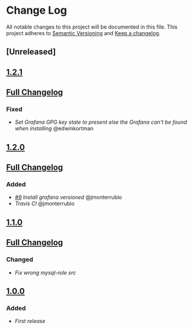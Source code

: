 ﻿# Change Log
All notable changes to this project will be documented in this file.
This project adheres to [Semantic Versioning](http://semver.org/) and [Keep a changelog](https://github.com/olivierlacan/keep-a-changelog).

## [Unreleased]

## [1.2.1](https://github.com/idealista/grafana-role/tree/1.2.1)
## [Full Changelog](https://github.com/idealista/grafana-role/compare/1.2.0...1.2.1)
### Fixed
- *Set Grafana GPG key state to present else the Grafana can't be found when installing* @edwinkortman

## [1.2.0](https://github.com/idealista/grafana-role/tree/1.2.0)
## [Full Changelog](https://github.com/idealista/grafana-role/compare/1.1.0...1.2.0)
### Added
- *[#9](https://github.com/idealista/grafana-role/issues/9) Install grafana versioned* @jmonterrubio
- *Travis CI* @jmonterrubio

## [1.1.0](https://github.com/idealista/grafana-role/tree/1.1.0)
## [Full Changelog](https://github.com/idealista/grafana-role/compare/1.0.0...1.1.0)
### Changed
- *Fix wrong mysql-role src*

## [1.0.0](https://github.com/idealista/grafana-role/tree/1.0.0)
### Added
- *First release*
